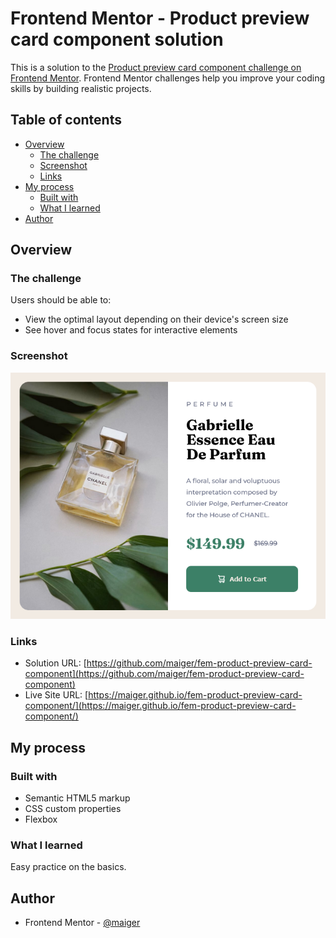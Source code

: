 # Frontend Mentor - Product preview card component solution

This is a solution to the [Product preview card component challenge on Frontend Mentor](https://www.frontendmentor.io/challenges/product-preview-card-component-GO7UmttRfa). Frontend Mentor challenges help you improve your coding skills by building realistic projects.

## Table of contents

- [Overview](#overview)
  - [The challenge](#the-challenge)
  - [Screenshot](#screenshot)
  - [Links](#links)
- [My process](#my-process)
  - [Built with](#built-with)
  - [What I learned](#what-i-learned)
- [Author](#author)

## Overview

### The challenge

Users should be able to:

- View the optimal layout depending on their device's screen size
- See hover and focus states for interactive elements

### Screenshot

![](./images/screenshot.png)

### Links

- Solution URL: [https://github.com/maiger/fem-product-preview-card-component](https://github.com/maiger/fem-product-preview-card-component)
- Live Site URL: [https://maiger.github.io/fem-product-preview-card-component/](https://maiger.github.io/fem-product-preview-card-component/)

## My process

### Built with

- Semantic HTML5 markup
- CSS custom properties
- Flexbox

### What I learned

Easy practice on the basics.

## Author

- Frontend Mentor - [@maiger](https://www.frontendmentor.io/profile/maiger)
